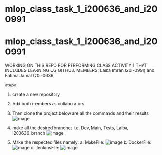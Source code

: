 # mlop_class_task_1_i200636_and_i200991
# mlop_class_task_1_i200636_and_i200991
WORKING ON THIS REPO FOR PERFORMING CLASS ACTIVITY 1 THAT INCLUDES LEARNING OG GITHUB.
MEMBERS: Laiba Imran (20i-0991) and Fatima Jamal (20i-0636)

steps:
1. create a new repository
2. Add both members as collaborators
3. Then clone the project.below are all the commands and their results
   ![image](https://github.com/FatimahJay/mlop_class_task_1_i200636_and_i200991/assets/114876634/9b0ffa1f-15ea-4c30-b37a-ef2c67dc3827)

   
5. make all the desired branches i.e. Dev, Main, Tests, Laiba, i200636_branch
   ![image](https://github.com/FatimahJay/mlop_class_task_1_i200636_and_i200991/assets/114876634/35d8d7ef-8d8c-410a-8cbd-1636911492d1)
6. Make the respected files namely:
   a. MakeFile: ![image](https://github.com/FatimahJay/mlop_class_task_1_i200636_and_i200991/assets/114876634/750b52f5-c0b4-47fa-b760-9bce717d8004)
b. DockerFile: ![image](https://github.com/FatimahJay/mlop_class_task_1_i200636_and_i200991/assets/114876634/b1919eef-dab4-4885-879e-9093fb6ca812)
c. JenkinsFile: ![image](https://github.com/FatimahJay/mlop_class_task_1_i200636_and_i200991/assets/114876634/b840082d-6e9f-4946-bd30-932b33f16d39)
